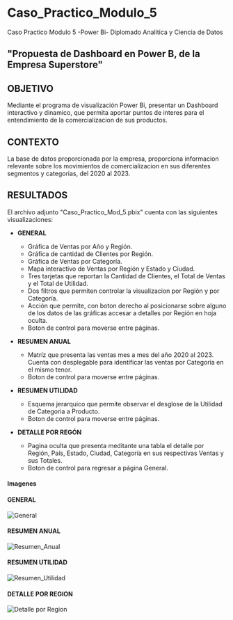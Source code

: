 # Caso_Practico_Modulo_5
Caso Practico Modulo 5 -Power Bi-  Diplomado Analitica y Ciencia de Datos

## "Propuesta de Dashboard en Power B, de la Empresa Superstore"

## OBJETIVO

Mediante el programa de visualización Power Bi, presentar un Dashboard interactivo y dinamico, que permita aportar puntos de interes para el entendimiento de la comercializacion de sus productos.

## CONTEXTO

La base de datos proporcionada por la empresa, proporciona informacion relevante sobre los movimientos de comercializacion en sus diferentes segmentos y categorias, del 2020 al 2023.

## RESULTADOS

El archivo adjunto "Caso_Practico_Mod_5.pbix" cuenta con las siguientes visualizaciones:

+ **GENERAL**
	+ Gráfica de Ventas por Año y Región.
	+ Gráfica de cantidad de Clientes por Región.
	+ Gráfica de Ventas por Categoría.
	+ Mapa interactivo de Ventas por Región y Estado y Ciudad.
	+ Tres tarjetas que reportan la Cantidad de Clientes, el Total de Ventas y el Total de Utilidad.
	+ Dos filtros que permiten controlar la visualizacion por Región y por Categoría.
	+ Acción que permite, con boton derecho al posicionarse sobre alguno de los datos de las gráficas accesar a detalles por Región en hoja oculta.
	+ Boton de control para moverse entre páginas.

+ **RESUMEN ANUAL**
    + Matríz que presenta las ventas mes a mes del año 2020 al 2023. Cuenta con desplegable para identificar las ventas por Categoría en el mismo tenor.
	+ Boton de control para moverse entre páginas.

+ **RESUMEN UTILIDAD**
    + Esquema jerarquico que permite observar el desglose de la Utilidad de Categoria a Producto.
	+ Boton de control para moverse entre páginas.

+ **DETALLE POR REGÓN**
    + Pagina oculta que presenta meditante una tabla el detalle por Región, País, Estado, Ciudad, Categoría en sus respectivas Ventas y sus Totales.
	+ Boton de control para regresar a página General.

#### Imagenes

#### GENERAL
![General](https://github.com/user-attachments/assets/2cd6dad2-d867-4eb5-863e-90eedc6321a2)

#### RESUMEN ANUAL

![Resumen_Anual](https://github.com/user-attachments/assets/e56cb8be-fa16-4496-8acc-d30a4d7ef4cc)

#### RESUMEN UTILIDAD

![Resumen_Utilidad](https://github.com/user-attachments/assets/eb2ca295-0bf9-48d7-9909-d8513884bdd0)

#### DETALLE POR REGION

![Detalle por Region](https://github.com/user-attachments/assets/c224fb17-898f-4f01-b462-3377d149665b)

